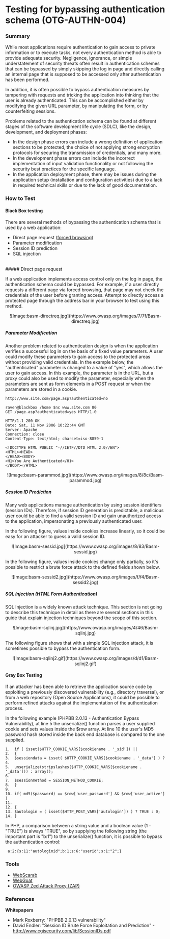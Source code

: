 # Testing for bypassing authentication schema (OTG-AUTHN-004)


### Summary

While most applications require authentication to gain access to private information or to execute tasks, not every authentication method is able to provide adequate security. Negligence, ignorance, or simple understatement of security threats often result in authentication schemes that can be bypassed by simply skipping the log in page and directly calling an internal page that is supposed to be accessed only after authentication has been performed.


In addition, it is often possible to bypass authentication measures by tampering with requests and tricking the application into thinking that the user is already authenticated.  This can be accomplished either by modifying the given URL parameter, by manipulating the form, or by counterfeiting sessions.


Problems related to the authentication schema can be found at different stages of the software development life cycle (SDLC), like the design, development, and deployment phases:
* In the design phase errors can include a wrong definition of application sections to be protected, the choice of not applying strong encryption protocols for securing the transmission of credentials, and many more.
* In the development phase errors can include the incorrect implementation of input validation functionality or not following the security best practices for the specific language.
* In the application deployment phase, there may be issues during the application setup (installation and configuration activities) due to a lack in required technical skills or due to the lack of good documentation.


### How to Test
#### Black Box testing
There are several methods of bypassing the authentication schema that is used by a web application:
* Direct page request ([forced browsing](https://www.owasp.org/index.php/Forced_browsing))
* Parameter modification
* Session ID prediction
* SQL injection

<br>
##### Direct page request

If a web application implements access control only on the log in page, the authentication schema could be bypassed.  For example, if a user directly requests a different page via forced browsing, that page may not check the credentials of the user before granting access. Attempt to directly access a protected page through the address bar in your browser to test using this method.


<center>![Image:basm-directreq.jpg](https://www.owasp.org/images/7/7f/Basm-directreq.jpg)</center>


##### Parameter Modification

Another problem related to authentication design is when the application verifies a successful log in on the basis of a fixed value parameters. A user could modify these parameters to gain access to the protected areas without providing valid credentials. In the example below, the "authenticated" parameter is changed to a value of "yes", which allows the user to gain access.  In this example, the parameter is in the URL, but a proxy could also be used to modify the parameter, especially when the parameters are sent as form elements in a POST request or when the parameters are stored in a cookie.

```
http://www.site.com/page.asp?authenticated=no
```

```
raven@blackbox /home $nc www.site.com 80
GET /page.asp?authenticated=yes HTTP/1.0

HTTP/1.1 200 OK
Date: Sat, 11 Nov 2006 10:22:44 GMT
Server: Apache
Connection: close
Content-Type: text/html; charset=iso-8859-1

<!DOCTYPE HTML PUBLIC "-//IETF//DTD HTML 2.0//EN">
<HTML><HEAD>
</HEAD><BODY>
<H1>You Are Authenticated</H1>
</BODY></HTML>
```

<center>![Image:basm-parammod.jpg](https://www.owasp.org/images/8/8c/Basm-parammod.jpg)</center>


##### Session ID Prediction

Many web applications manage authentication by using session identifiers (session IDs). Therefore, if session ID generation is predictable, a malicious user could be able to find a valid session ID and gain unauthorized access to the application, impersonating a previously authenticated user.


In the following figure, values inside cookies increase linearly, so it could be easy for an attacker to guess a valid session ID.


<center>![Image:basm-sessid.jpg](https://www.owasp.org/images/8/83/Basm-sessid.jpg)</center>


In the following figure, values inside cookies change only partially, so it's possible to restrict a brute force attack to the defined fields shown below.


<center>![Image:basm-sessid2.jpg](https://www.owasp.org/images/f/f4/Basm-sessid2.jpg)</center>


##### SQL Injection (HTML Form Authentication)

SQL Injection is a widely known attack technique. This section is not going to describe this technique in detail as there are several sections in this guide that explain injection techniques beyond the scope of this section.


<center>![Image:basm-sqlinj.jpg](https://www.owasp.org/images/4/46/Basm-sqlinj.jpg)</center>


The following figure shows that with a simple SQL injection attack, it is sometimes possible to bypass the authentication form.


<center>![Image:basm-sqlinj2.gif](https://www.owasp.org/images/d/d1/Basm-sqlinj2.gif)</center>


#### Gray Box Testing

If an attacker has been able to retrieve the application source code by exploiting a previously discovered vulnerability (e.g., directory traversal), or from a web repository (Open Source Applications), it could be possible to perform refined attacks against the implementation of the authentication process.


In the following example (PHPBB 2.0.13 - Authentication Bypass Vulnerability), at line 5 the unserialize() function parses a user supplied cookie and sets values inside the $row array. At line 10 the user's MD5 password hash stored inside the back end database is compared to the one supplied.

```
1.  if ( isset($HTTP_COOKIE_VARS[$cookiename . '_sid']) ||
2.  {
3.  $sessiondata = isset( $HTTP_COOKIE_VARS[$cookiename . '_data'] ) ?
4.
5.  unserialize(stripslashes($HTTP_COOKIE_VARS[$cookiename . '_data'])) : array();
6.
7.  $sessionmethod = SESSION_METHOD_COOKIE;
8.  }
9.
10. if( md5($password) == $row['user_password'] && $row['user_active'] )
11.
12. {
13. $autologin = ( isset($HTTP_POST_VARS['autologin']) ) ? TRUE : 0;
14. }
```


In PHP, a comparison between a string value and a boolean value (1 - "TRUE") is always "TRUE", so by supplying the following string (the important part is "b:1") to the unserialize() function, it is possible to bypass the authentication control:
```
 a:2:{s:11:"autologinid";b:1;s:6:"userid";s:1:"2";}
```

### Tools
* [WebScarab](https://www.owasp.org/index.php/OWASP_WebScarab_Project)
* [WebGoat](https://www.owasp.org/index.php/OWASP_WebGoat_Project)
* [OWASP Zed Attack Proxy (ZAP)](https://www.owasp.org/index.php/OWASP_Zed_Attack_Proxy_Project)


### References
**Whitepapers**<br>
* Mark Roxberry: "PHPBB 2.0.13 vulnerability"
* David Endler: "Session ID Brute Force Exploitation and Prediction" - http://www.cgisecurity.com/lib/SessionIDs.pdf
